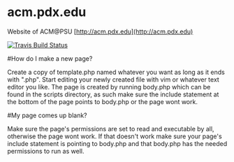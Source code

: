 # acm.pdx.edu

Website of ACM@PSU [http://acm.pdx.edu](http://acm.pdx.edu)

[![Travis Build Status](https://travis-ci.org/pdxacm/acm.pdx.edu.svg?branch=master)](https://travis-ci.org/pdxacm/acm.pdx.edu/)

#How do I make a new page?

Create a copy of template.php named whatever you want as long as it ends with ".php". Start editing your newly created file with vim or whatever text editor you like. The page is created by running body.php which can be found in the scripts directory, as such make sure the include statement at the bottom of the page points to body.php or the page wont work.

#My page comes up blank?

Make sure the page's permissions are set  to read and executable by all, otherwise the page wont work. If that doesn't work make sure your page's include statement is pointing to body.php and that body.php has the needed permissions to run as well.
